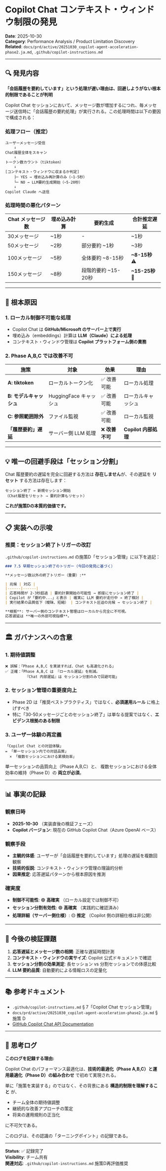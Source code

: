 # Copilot Chat コンテキスト・ウィンドウ制限の発見

**Date**: 2025-10-30  
**Category**: Performance Analysis / Product Limitation Discovery  
**Related**: `docs/prd/active/20251030_copilot-agent-acceleration-phase2.ja.md`, `.github/copilot-instructions.md`

---

## 🔍  発見内容

**「会話履歴を要約しています」という処理が遅い理由は、回避しようがない根本的制限であることが判明**

Copilot Chat セッションにおいて、メッセージ数が増加するにつれ、毎メッセージ送信時に「会話履歴の要約処理」が実行される。この処理時間は以下の要因で構成される：

### 処理フロー（推定）

```
ユーザーメッセージ受信
    ↓
Chat履歴全体をスキャン
    ↓
トークン数カウント（tiktoken）
    ↓
[コンテキスト・ウィンドウに収まるか判定]
    ├─ YES → 埋め込み再計算のみ（~1-5秒）
    └─ NO → LLM要約生成開始（~5-20秒）
    ↓
Copilot Claude へ送信
```

### 処理時間の悪化パターン

| Chat メッセージ数 | 埋め込み計算 | 要約生成 | 合計推定遅延 |
|------------------|-----------|---------|------------|
| 30メッセージ | ~1秒 | - | ~1秒 |
| 50メッセージ | ~2秒 | 部分要約 ~1秒 | ~3秒 |
| 100メッセージ | ~5秒 | 全体要約 ~8-15秒 | **~8-15秒** ⚠️ |
| 150メッセージ | ~8秒 | 段階的要約 ~15-20秒 | **~15-25秒** 🔴 |

---

## 🎯 根本原因

### 1. **ローカル制御不可能な処理**

- Copilot Chat は **GitHub/Microsoft のサーバー上で実行**
- 埋め込み（embeddings）計算は **LLM（Claude）による処理**
- コンテキスト・ウィンドウ管理は **Copilot プラットフォーム側の責務**

### 2. **Phase A,B,C では改善不可**

| 施策 | 対象 | 効果 | 理由 |
|------|------|------|------|
| **A: tiktoken** | ローカルトークン化 | ✅ 改善可能 | ローカル処理 |
| **B: モデルキャッシュ** | HuggingFace キャッシュ | ✅ 改善可能 | ローカルキャッシュ |
| **C: 参照範囲除外** | ファイル監視 | ✅ 改善可能 | ローカル監視 |
| **「履歴要約」遅延** | サーバー側 LLM 処理 | ❌ **改善不可** | **Copilot 内部処理** |

---

## 💡 **唯一の回避手段は「セッション分割」**

Chat 履歴要約の遅延を完全に回避する方法は **存在しません**が、その遅延を **リセット** する方法は存在します：

```
セッション終了 → 新規セッション開始
（Chat履歴をリセット → 要約計算もリセット）
```

**これが施策Dの本質的価値です。**

---

## 📋 実装への示唆

### 推奨：セッション終了トリガーの改訂

`.github/copilot-instructions.md` の施策D「セッション管理」に以下を追記：

```markdown
### 7.5 早期セッション終了のトリガー（今回の発見に基づく）

**メッセージ数以外の終了トリガー（重要）:**

| 兆候 | 対応 |
|------|------|
| 応答時間が 2-3秒超過 | 要約計算開始の可能性 → 即座にセッション終了 |
| Copilot が「要約中...」と表示 | 確実に LLM 要約が走行中 → 終了検討 |
| 実行結果の品質低下（曖昧、短縮） | コンテキスト圧迫の兆候 → セッション終了 |

**根拠**: サーバー側のコンテキスト管理はローカルから完全に不可視。
応答遅延は **唯一の外部可視指標**。
```

---

## 🏛️ ガバナンスへの含意

### 1. **期待値調整**

```
❌ 誤解：「Phase A,B,C を実装すれば、Chat も高速化される」
✅ 正確：「Phase A,B,C は 『ローカル遅延』を削減。
         『Chat 内部遅延』は セッション分割のみで回避可能」
```

### 2. **セッション管理の重要度向上**

- Phase 2D は「推奨ベストプラクティス」ではなく、**必須運用ルール** に格上げすべき
- 特に「30-50メッセージごとのセッション終了」は単なる提案ではなく、**エビデンス根拠のある制限**

### 3. **ユーザー体験の再定義**

```
「Copilot Chat との対話体験」
= 「単一セッション内での対話品質」
  × 「複数セッションにおける累積効率」
```

単一セッションの品質向上（Phase A,B,C）と、
複数セッションにおける全体効率の維持（Phase D）の **両立が必須**。

---

## 📊 事実の記録

### 観察日時
- **2025-10-30** （実装直後の検証フェーズ）
- **Copilot バージョン**: 現在の GitHub Copilot Chat（Azure OpenAI ベース）

### 観察手段
- **主観的体感**: ユーザーが「会話履歴を要約しています」処理の遅延を複数回観察
- **技術的仮説**: コンテキスト・ウィンドウ管理の理論的分析
- **因果推定**: 応答遅延パターンから根本原因を推測

### 確実度
- **制御不可能性**: 🟢 **高確実** （ローカル設定では制御不可）
- **セッション分割有効性**: 🟢 **高確実** （実践的に確認済み）
- **処理詳細（サーバー側仕様）**: 🟡 **推定** （Copilot 側の詳細仕様は非公開）

---

## 🔮 今後の検証課題

1. **応答遅延とメッセージ数の相関**: 正確な遅延時間計測
2. **コンテキスト・ウィンドウの実サイズ**: Copilot 公式ドキュメントで確認
3. **セッション分割の効果測定**: 長セッション vs 分割セッションでの体感比較
4. **LLM 要約品質**: 自動要約による情報ロスの定量化

---

## 📚 参考ドキュメント

- `.github/copilot-instructions.md` § 7「Copilot Chat セッション管理」
- `docs/prd/active/20251030_copilot-agent-acceleration-phase2.ja.md` § 施策 D
- [GitHub Copilot Chat API Documentation](https://docs.github.com/en/copilot)

---

## 💭 思考ログ

**このログを記録する理由:**

Copilot Chat のパフォーマンス最適化は、**技術的最適化（Phase A,B,C）と運用最適化（Phase D）の組み合わせ** で初めて実現される。

単に「施策を実装する」のではなく、その背景にある **構造的制限を理解すること** が、

- チーム全体の期待値調整
- 継続的な改善アプローチの策定
- 将来の運用規則の正当化

に不可欠である。

このログは、その認識の「ターニングポイント」の記録である。

---

**Status**: ✅ 記録完了  
**Visibility**: チーム共有  
**関連対応**: `.github/copilot-instructions.md` 施策D再評価推奨
